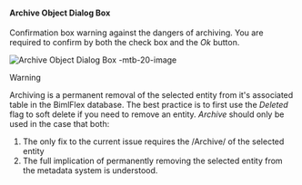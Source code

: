 #### Archive Object Dialog Box

Confirmation box warning against the dangers of archiving.  You are required to confirm by both the check box and the *Ok* button.

![Archive Object Dialog Box -mtb-20-image](images/bimlflex-app-dialog-archive-object-single.png "Archive Object Dialog Box")

>[!WARNING]
> Archiving is a permanent removal of the selected entity from it's associated table in the BimlFlex database.  The best practice is to first use the *Deleted* flag to soft delete if you need to remove an entity.  *Archive* should only be used in the case that both:
>
> 1. The only fix to the current issue requires the /Archive/ of the selected entity
> 2. The full implication of permanently removing the selected entity from the metadata system is understood.
> 
